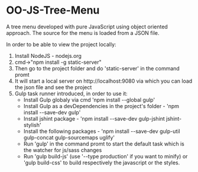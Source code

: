 # OO-JS-Tree-Menu
A tree menu developed with pure JavaScript using object oriented approach. The source for the menu is loaded from a JSON file.

In order to be able to view the project locally:

1. Install NodeJS - nodejs.org
2. cmd->"npm install -g static-server"
3. Then go to the project folder and do 'static-server' in the command promt
4. It will start a local server on http://localhost:9080 via which you can load the json file and see the project
5. Gulp task runner introduced, in order to use it:
	- Install Gulp globaly via cmd 'npm install --global gulp'
	- Install Gulp as a devDependencies in the project's folder - 'npm install --save-dev gulp'
	- Install jshint package - 'npm install --save-dev gulp-jshint jshint-stylish' 
	- Install the following packages - 'npm install --save-dev gulp-util gulp-concat gulp-sourcemaps uglify'
	- Run 'gulp' in the command promt to start the default task which is the watcher for js/sass changes
	- Run 'gulp build-js' (use '--type production' if you want to minify) or 'gulp build-css' to build respectively the javascript or the styles.